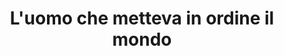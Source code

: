 ---
layout: book
title: "L'uomo che metteva in ordine il mondo"
author_first_name: "Fredrik Backman"
author_last_name: "Backman"
cover_url: "/assets/images/book-cover-placeholder.jpg"
year: 2023
---